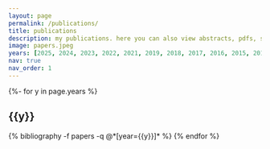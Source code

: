 ```yaml
---
layout: page
permalink: /publications/
title: publications
description: my publications. here you can also view abstracts, pdfs, slides... etc
image: papers.jpeg
years: [2025, 2024, 2023, 2022, 2021, 2019, 2018, 2017, 2016, 2015, 2013, 2009]
nav: true
nav_order: 1
---
```

<!-- _pages/publications.md -->
<div class="publications">

{%- for y in page.years %}
  <h2 class="year">{{y}}</h2>
  {% bibliography -f papers -q @*[year={{y}}]* %}
{% endfor %}

</div>
